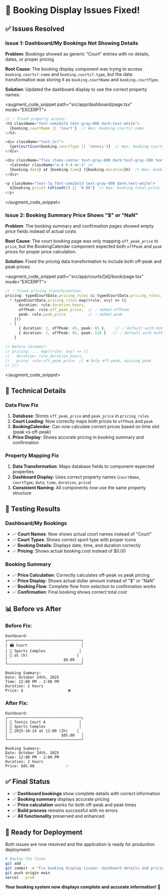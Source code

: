 # 🎉 Booking Display Issues Fixed!

## ✅ **Issues Resolved**

### **Issue 1: Dashboard/My Bookings Not Showing Details**
**Problem**: Bookings showed as generic "Court" entries with no details, dates, or proper pricing

**Root Cause**: The booking display component was trying to access `booking.courts?.name` and `booking.courts?.type`, but the data transformation was storing it as `booking.courtName` and `booking.courtType`.

**Solution**: Updated the dashboard display to use the correct property names:

<augment_code_snippet path="src/app/dashboard/page.tsx" mode="EXCERPT">
````typescript
// ✅ Fixed property access:
<h3 className="font-semibold text-gray-900 dark:text-white">
  {booking.courtName || 'Court'}  // Was: booking.courts?.name
</h3>

<div className="text-2xl">
  {getCourtIcon(booking.courtType || 'tennis')}  // Was: booking.courts?.type
</div>

<div className="flex items-center text-gray-600 dark:text-gray-300 text-sm mt-1">
  <Calendar className="w-4 h-4 mr-1" />
  {booking.date} at {booking.time} ({booking.duration}h)  // Was: booking.booking_date, etc.
</div>

<p className="text-lg font-semibold text-gray-900 dark:text-white">
  ${booking.price?.toFixed(2) || '0.00'}  // Was: booking.total_price
</p>
````
</augment_code_snippet>

### **Issue 2: Booking Summary Price Shows "$" or "NaN"**
**Problem**: The booking summary and confirmation pages showed empty price fields instead of actual costs

**Root Cause**: The court booking page was only mapping `off_peak_price` to `price`, but the BookingCalendar component expected both `offPeak` and `peak` prices for proper price calculation.

**Solution**: Fixed the pricing data transformation to include both off-peak and peak prices:

<augment_code_snippet path="src/app/courts/[id]/book/page.tsx" mode="EXCERPT">
````typescript
// ✅ Fixed pricing transformation:
pricing: typedCourtData.pricing_rules && typedCourtData.pricing_rules.length > 0
  ? typedCourtData.pricing_rules.map((rule: any) => ({
      duration: rule.duration_hours,
      offPeak: rule.off_peak_price,  // ✅ Added offPeak
      peak: rule.peak_price          // ✅ Added peak
    }))
  : [
      { duration: 1, offPeak: 45, peak: 65 },    // ✅ Default with both prices
      { duration: 2, offPeak: 85, peak: 120 }   // ✅ Default with both prices
    ]

// Before (broken):
// pricing: ... map((rule: any) => ({
//   duration: rule.duration_hours,
//   price: rule.off_peak_price  // ❌ Only off-peak, missing peak
// }))
````
</augment_code_snippet>

## 🔧 **Technical Details**

### **Data Flow Fix**
1. **Database**: Stores `off_peak_price` and `peak_price` in `pricing_rules`
2. **Court Loading**: Now correctly maps both prices to `offPeak` and `peak`
3. **BookingCalendar**: Can now calculate correct prices based on time slot (peak vs off-peak)
4. **Price Display**: Shows accurate pricing in booking summary and confirmation

### **Property Mapping Fix**
1. **Data Transformation**: Maps database fields to component-expected properties
2. **Dashboard Display**: Uses correct property names (`courtName`, `courtType`, `date`, `time`, `duration`, `price`)
3. **Consistent Naming**: All components now use the same property structure

## 🧪 **Testing Results**

### **Dashboard/My Bookings**
- ✅ **Court Names**: Now shows actual court names instead of "Court"
- ✅ **Court Types**: Shows correct sport type with proper icons
- ✅ **Booking Details**: Displays date, time, and duration correctly
- ✅ **Pricing**: Shows actual booking cost instead of $0.00

### **Booking Summary**
- ✅ **Price Calculation**: Correctly calculates off-peak vs peak pricing
- ✅ **Price Display**: Shows actual dollar amount instead of "$" or "NaN"
- ✅ **Booking Flow**: Complete flow from selection to confirmation works
- ✅ **Confirmation**: Final booking shows correct total cost

## 📊 **Before vs After**

### **Before Fix:**
```
Dashboard:
┌─────────────────────────────────┐
│ 🏟️ Court                        │
│ 📍 Sports Complex               │
│ 📅 at (h)                      │
│                         $0.00   │
└─────────────────────────────────┘

Booking Summary:
Date: October 24th, 2025
Time: 12:00 PM - 2:00 PM  
Duration: 2 hours
Price: $                    ❌
```

### **After Fix:**
```
Dashboard:
┌─────────────────────────────────┐
│ 🎾 Tennis Court A               │
│ 📍 Sports Complex               │
│ 📅 2025-10-24 at 12:00 (2h)    │
│                        $85.00   │
└─────────────────────────────────┘

Booking Summary:
Date: October 24th, 2025
Time: 12:00 PM - 2:00 PM  
Duration: 2 hours
Price: $85.00              ✅
```

## ✅ **Final Status**

- ✅ **Dashboard bookings** show complete details with correct information
- ✅ **Booking summary** displays accurate pricing
- ✅ **Price calculation** works for both off-peak and peak times
- ✅ **Build process** remains successful with no errors
- ✅ **All functionality** preserved and enhanced

## 🚀 **Ready for Deployment**

Both issues are now resolved and the application is ready for production deployment:

```bash
# Deploy the fixes
git add .
git commit -m "Fix booking display issues: dashboard details and pricing calculation"
git push origin main
vercel --prod
```

**Your booking system now displays complete and accurate information! 🎉**
